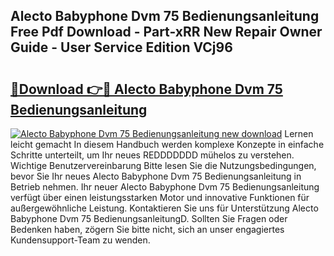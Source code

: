## Alecto Babyphone Dvm 75 Bedienungsanleitung Free Pdf Download - Part-xRR New Repair Owner Guide - User Service Edition VCj96

# <h2><a href="http://df1ikp.blite.top/?on=Alecto+Babyphone+Dvm+75+Bedienungsanleitung">🔗Download 👉🔴 Alecto Babyphone Dvm 75 Bedienungsanleitung</a></h2>

[![Alecto Babyphone Dvm 75 Bedienungsanleitung new download](https://i.imgur.com/lujVjoI.png)](http://df1ikp.blite.top/?on=Alecto+Babyphone+Dvm+75+Bedienungsanleitung)
Lernen leicht gemacht In diesem Handbuch werden komplexe Konzepte in einfache Schritte unterteilt, um Ihr neues REDDDDDDD mühelos zu verstehen. Wichtige Benutzervereinbarung Bitte lesen Sie die Nutzungsbedingungen, bevor Sie Ihr neues Alecto Babyphone Dvm 75 Bedienungsanleitung in Betrieb nehmen. Ihr neuer Alecto Babyphone Dvm 75 Bedienungsanleitung verfügt über einen leistungsstarken Motor und innovative Funktionen für außergewöhnliche Leistung. Kontaktieren Sie uns für Unterstützung Alecto Babyphone Dvm 75 BedienungsanleitungD. Sollten Sie Fragen oder Bedenken haben, zögern Sie bitte nicht, sich an unser engagiertes Kundensupport-Team zu wenden.
